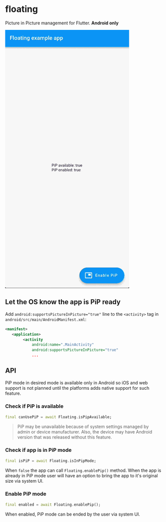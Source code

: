 # floating

Picture in Picture management for Flutter. **Android only**

![Picture in picture demo](assets/example.gif)

## Let the OS know the app is PiP ready

Add `android:supportsPictureInPicture="true"` line to the `<activity>` tag in `android/src/main/AndroidManifest.xml`:

```xml
<manifest>
   <application>
        <activity
            android:name=".MainActivity"
            android:supportsPictureInPicture="true"
            ...
```

## API

PiP mode in desired mode is available only in Android
so iOS and web support is not planned until
the platforms adds native support for such feature.

### Check if PiP is available

```dart
final canUsePiP = await Floating.isPipAvailable;
```

> PiP may be unavailable because of system settings managed
> by admin or device manufacturer. Also, the device may
> have Android version that was released without this feature.

### Check if app is in PiP mode

```dart
final isPiP = await Floating.isInPipMode;
```

When `false` the app can call `Floating.enablePip()` method.
When the app is already in PiP mode user will have an option
to bring the app to it's original size via system UI.

### Enable PiP mode

```dart
final enabled = await Floating.enablePip();
```

When enabled, PiP mode can be ended by the user via system UI.
